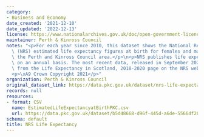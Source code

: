 ```yaml
---
category:
- Business and Economy
date_created: '2021-12-10'
date_updated: '2022-12-13'
license: https://www.nationalarchives.gov.uk/doc/open-government-licence/version/3/
maintainer: Perth & Kinross Council
notes: "<p>For each year since 2010, this dataset shows the National Records of Scotland\
  \ (NRS) estimated life expectancy figures at birth for females and males within\
  \ the Perth and Kinross Council area.</p>\n<p>NRS publishes life expectancy estimates\
  \ on an annual basis. The most recent data, released in September 2021, are sourced\
  \ from the Life Expectancy in Scotland, 2018-2020 page on the NRS website.</p>\n\
  <p>\xA9 Crown Copyright 2021</p>"
organization: Perth & Kinross Council
original_dataset_link: https://data.pkc.gov.uk/dataset/nrs-life-expectancy
records: null
resources:
- format: CSV
  name: EstimatedLifeExpectancyatBirthPKC.csv
  url: https://data.pkc.gov.uk/dataset/b5d48668-d96f-445d-a6de-5566df2810f2/resource/770894e3-402c-42a6-9ad9-0cb67fe9bea8/download/estimatedlifeexpectancyatbirthpkc.csv
schema: default
title: NRS Life Expectancy
---
```

